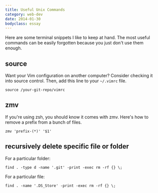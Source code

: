 ```yaml
---
title: Useful Unix Commands
category: web-dev
date: 2014-01-30
bodyclass: essay
---
```


Here are some terminal snippets I like to keep at hand. The most useful commands can be easily forgotten because you just don't use them enough.

## source

Want your Vim configuration on another computer? Consider checking it into source control. Then, add this line to your `~/.vimrc` file.

    source /your-git-repo/vimrc

## zmv

If you're using zsh, you should know it comes with zmv. Here's how to remove a prefix from a bunch of files.

    zmv 'prefix-(*)' '$1'

## recursively delete specific file or folder

For a particular folder:

    find . -type d -name '.git' -print -exec rm -rf {} \;

For a particular file:

    find . -name '.DS_Store' -print -exec rm -rf {} \;
